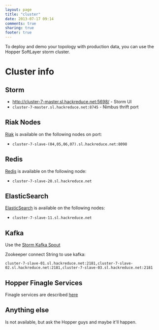 ```yaml
---
layout: page
title: "cluster"
date: 2013-07-17 09:14
comments: true
sharing: true
footer: true
---
```


To deploy and demo your topology with production data, you can use the Hopper SoftLayer storm cluster. 

# Cluster info

## Storm

* http://cluster-7-master.sl.hackreduce.net:5698/ - Storm UI
* ```cluster-7-master.sl.hackreduce.net:8745``` - Nimbus thrift port

## Riak Nodes

[Riak](http://basho.com/riak) is available on the following nodes on port:

* ```cluster-7-slave-(04,05,06,07).sl.hackreduce.net:8098```

## Redis

[Redis](http://redis.io/) is available on the following node:

* ```cluster-7-slave-20.sl.hackreduce.net```

## ElasticSearch

[ElasticSearch](http://elasticsearch.org) is available on the following nodes:

* ```cluster-7-slave-11.sl.hackreduce.net```

## Kafka

Use the [Storm Kafka Spout](https://github.com/nathanmarz/storm-contrib/tree/master/storm-kafka)

Zookeeper connect String to use kafka:

```cluster-7-slave-01.sl.hackreduce.net:2181,cluster-7-slave-02.sl.hackreduce.net:2181,cluster-7-slave-03.sl.hackreduce.net:2181```

## Hopper Finagle Services

Finagle services are described [here](/finagle/)

## Anything else

Is not available, but ask the Hopper guys and maybe it'll happen.

